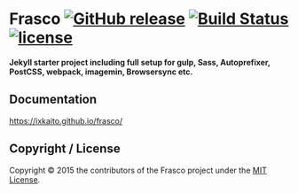 # Frasco [![GitHub release](https://img.shields.io/github/release/ixkaito/frasco.svg)](https://github.com/ixkaito/frasco/releases) [![Build Status](https://travis-ci.org/ixkaito/frasco.svg?branch=master)](https://travis-ci.org/ixkaito/frasco) [![license](https://img.shields.io/github/license/ixkaito/frasco.svg?maxAge=2592000)](https://github.com/ixkaito/frasco/blob/master/LICENSE)

__Jekyll starter project including full setup for gulp, Sass, Autoprefixer, PostCSS, webpack, imagemin, Browsersync etc.__

## Documentation

https://ixkaito.github.io/frasco/

## Copyright / License

Copyright © 2015 the contributors of the Frasco project under the [MIT License](https://github.com/ixkaito/frasco/blob/master/LICENSE).
